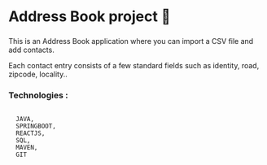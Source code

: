 # Address Book project :notebook_with_decorative_cover:
<h3>   </h3> 
<p> This is an Address Book application where you can import a CSV file and add contacts.</p>
<p>  Each contact entry consists of a few standard fields such as identity, road, zipcode, locality.. </p>
 <h3>Technologies :</h3> 
<code>
  JAVA, 
  SPRINGBOOT, 
  REACTJS, 
  SQL, 
  MAVEN, 
  GIT 
</code>
